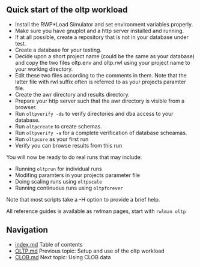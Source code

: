 ## Quick start of the oltp workload

 * Install the RWP\*Load Simulator and set environment variables properly.
 * Make sure you have gnuplot and a http server installed and running.
 * If at all possible, create a repository that is not in your database under test.
 * Create a database for your testing.
 * Decide upon a short project name (could be the same as your database) and copy
the two files oltp.env and oltp.rwl using your project name to your working directory.
 * Edit these two files according to the comments in them.
Note that the latter file with rwl suffix often is referred to as your projects paramter file.
 * Create the awr directory and results directory.
 * Prepare your http server such that the awr directory is visible from a browser.
 * Run ```oltpverify -ds``` to verify directories and dba access to your database.
 * Run ```oltpcreate``` to create schemas.
 * Run ```oltpverify -a``` for a complete verification of database scheamas.
 * Run ```oltpcore``` as your first run
 * Verify you can browse results from this run

You will now be ready to do real runs that may include:

 * Running ```oltprun``` for individual runs
 * Modifing paramters in your projects parameter file
 * Doing scaling runs using ```oltpscale```
 * Running continuous runs using ```oltpforever```

Note that most scripts take a -H option to provide a brief help.

All reference guides is available as rwlman pages, start with ```rwlman oltp```

## Navigation
* [index.md](index.md#rwpload-simulator-users-guide) Table of contents
* [OLTP.md](OLTP.md) Previous topic: Setup and use of the oltp workload
* [CLOB.md](CLOB.md) Next topic: Using CLOB data

